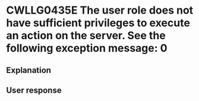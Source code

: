 # CWLLG0435E The user role does not have sufficient privileges to execute an action on the server. See the following exception message: 0

## Explanation

## User response